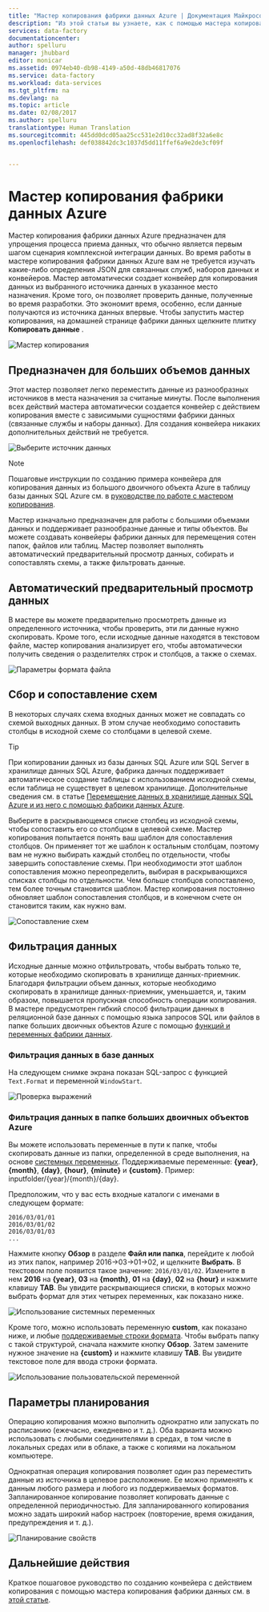 ```yaml
---
title: "Мастер копирования фабрики данных Azure | Документация Майкрософт"
description: "Из этой статьи вы узнаете, как с помощью мастера копирования фабрики данных Azure копировать данные из поддерживаемых источников данных в приемники."
services: data-factory
documentationcenter: 
author: spelluru
manager: jhubbard
editor: monicar
ms.assetid: 0974eb40-db98-4149-a50d-48db46817076
ms.service: data-factory
ms.workload: data-services
ms.tgt_pltfrm: na
ms.devlang: na
ms.topic: article
ms.date: 02/08/2017
ms.author: spelluru
translationtype: Human Translation
ms.sourcegitcommit: 445dd0dcd05aa25cc531e2d10cc32ad8f32a6e8c
ms.openlocfilehash: def038842dc3c1037d5dd11ffef6a9e2de3cf09f


---
```

# <a name="azure-data-factory-copy-wizard"></a>Мастер копирования фабрики данных Azure
Мастер копирования фабрики данных Azure предназначен для упрощения процесса приема данных, что обычно является первым шагом сценария комплексной интеграции данных. Во время работы в мастере копирования фабрики данных Azure вам не требуется изучать какие-либо определения JSON для связанных служб, наборов данных и конвейеров. Мастер автоматически создает конвейер для копирования данных из выбранного источника данных в указанное место назначения. Кроме того, он позволяет проверить данные, полученные во время разработки. Это экономит время, особенно, если данные получаются из источника данных впервые. Чтобы запустить мастер копирования, на домашней странице фабрики данных щелкните плитку **Копировать данные** .

![Мастер копирования](./media/data-factory-copy-wizard/copy-data-wizard.png)

## <a name="designed-for-big-data"></a>Предназначен для больших объемов данных
Этот мастер позволяет легко переместить данные из разнообразных источников в места назначения за считаные минуты. После выполнения всех действий мастера автоматически создается конвейер с действием копирования вместе с зависимыми сущностями фабрики данных (связанные службы и наборы данных). Для создания конвейера никаких дополнительных действий не требуется.   

![Выберите источник данных](./media/data-factory-copy-wizard/select-data-source-page.png)

> [!NOTE]
> Пошаговые инструкции по созданию примера конвейера для копирования данных из большого двоичного объекта Azure в таблицу базы данных SQL Azure см. в [руководстве по работе с мастером копирования](data-factory-copy-data-wizard-tutorial.md).
>
>

Мастер изначально предназначен для работы с большими объемами данных и поддерживает разнообразные данные и типы объектов. Вы можете создавать конвейеры фабрики данных для перемещения сотен папок, файлов или таблиц. Мастер позволяет выполнять автоматический предварительный просмотр данных, собирать и сопоставлять схемы, а также фильтровать данные.

## <a name="automatic-data-preview"></a>Автоматический предварительный просмотр данных
В мастере вы можете предварительно просмотреть данные из определенного источника, чтобы проверить, эти ли данные нужно скопировать. Кроме того, если исходные данные находятся в текстовом файле, мастер копирования анализирует его, чтобы автоматически получить сведения о разделителях строк и столбцов, а также о схемах.

![Параметры формата файла](./media/data-factory-copy-wizard/file-format-settings.png)

## <a name="schema-capture-and-mapping"></a>Сбор и сопоставление схем
В некоторых случаях схема входных данных может не совпадать со схемой выходных данных. В этом случае необходимо сопоставить столбцы в исходной схеме со столбцами в целевой схеме.

> [!TIP]
> При копировании данных из базы данных SQL Azure или SQL Server в хранилище данных SQL Azure, фабрика данных поддерживает автоматическое создание таблицы с использованием исходной схемы, если таблица не существует в целевом хранилище. Дополнительные сведения см. в статье [Перемещение данных в хранилище данных SQL Azure и из него с помощью фабрики данных Azure](./data-factory-azure-sql-data-warehouse-connector.md).
>

Выберите в раскрывающемся списке столбец из исходной схемы, чтобы сопоставить его со столбцом в целевой схеме. Мастер копирования попытается понять ваш шаблон для сопоставления столбцов. Он применяет тот же шаблон к остальным столбцам, поэтому вам не нужно выбирать каждый столбец по отдельности, чтобы завершить сопоставление схемы. При необходимости этот шаблон сопоставления можно переопределить, выбирая в раскрывающихся списках столбцы по отдельности. Чем больше столбцов сопоставлено, тем более точным становится шаблон. Мастер копирования постоянно обновляет шаблон сопоставления столбцов, и в конечном счете он становится таким, как нужно вам.     

![Сопоставление схем](./media/data-factory-copy-wizard/schema-mapping.png)

## <a name="filtering-data"></a>Фильтрация данных
Исходные данные можно отфильтровать, чтобы выбрать только те, которые необходимо скопировать в хранилище данных-приемник. Благодаря фильтрации объем данных, которые необходимо скопировать в хранилище данных-приемник, уменьшается, и, таким образом, повышается пропускная способность операции копирования. В мастере предусмотрен гибкий способ фильтрации данных в реляционной базе данных с помощью языка запросов SQL или файлов в папке больших двоичных объектов Azure с помощью [функций и переменных фабрики данных](data-factory-functions-variables.md).   

### <a name="filtering-of-data-in-a-database"></a>Фильтрация данных в базе данных
На следующем снимке экрана показан SQL-запрос с функцией `Text.Format` и переменной `WindowStart`.

![Проверка выражений](./media/data-factory-copy-wizard/validate-expressions.png)

### <a name="filtering-of-data-in-an-azure-blob-folder"></a>Фильтрация данных в папке больших двоичных объектов Azure
Вы можете использовать переменные в пути к папке, чтобы скопировать данные из папки, определенной в среде выполнения, на основе [системных переменных](data-factory-functions-variables.md#data-factory-system-variables). Поддерживаемые переменные: **{year}**, **{month}**, **{day}**, **{hour}**, **{minute}** и **{custom}**. Пример: inputfolder/{year}/{month}/{day}.

Предположим, что у вас есть входные каталоги с именами в следующем формате:

    2016/03/01/01
    2016/03/01/02
    2016/03/01/03
    ...

Нажмите кнопку **Обзор** в разделе **Файл или папка**, перейдите к любой из этих папок, например 2016->03->01->02, и щелкните **Выбрать**. В текстовом поле появится такое значение: `2016/03/01/02`. Измените в нем **2016** на **{year}**, **03** на **{month}**, **01** на **{day}**, **02** на **{hour}** и нажмите клавишу **TAB**. Вы увидите раскрывающиеся списки, в которых можно выбрать формат для этих четырех переменных, как показано ниже.

![Использование системных переменных](./media/data-factory-copy-wizard/blob-standard-variables-in-folder-path.png)   

Кроме того, можно использовать переменную **custom**, как показано ниже, и любые [поддерживаемые строки формата](https://msdn.microsoft.com/library/8kb3ddd4.aspx). Чтобы выбрать папку с такой структурой, сначала нажмите кнопку **Обзор**. Затем замените нужное значение на **{custom}** и нажмите клавишу **TAB**. Вы увидите текстовое поле для ввода строки формата.     

![Использование пользовательской переменной](./media/data-factory-copy-wizard/blob-custom-variables-in-folder-path.png)

## <a name="scheduling-options"></a>Параметры планирования
Операцию копирования можно выполнить однократно или запускать по расписанию (ежечасно, ежедневно и т. д.). Оба варианта можно использовать с любыми соединителями в средах, в том числе в локальных средах или в облаке, а также с копиями на локальном компьютере.

Однократная операция копирования позволяет один раз переместить данные из источника в целевое расположение. Ее можно применять к данным любого размера и любого из поддерживаемых форматов. Запланированное копирование позволяет копировать данные с определенной периодичностью. Для запланированного копирования можно задать широкий набор настроек (повторение, время ожидания, предупреждения и т. д.).

![Планирование свойств](./media/data-factory-copy-wizard/scheduling-properties.png)

## <a name="next-steps"></a>Дальнейшие действия
Краткое пошаговое руководство по созданию конвейера с действием копирования с помощью мастера копирования фабрики данных см. в [этой статье](data-factory-copy-data-wizard-tutorial.md).



<!--HONumber=Feb17_HO2-->



